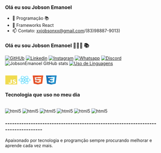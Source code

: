 ### Olá eu sou Jobson Emanoel


- 🔭 Programação 📚
- 🌱 Frameworks React
- 📫 Contato: xxjobsonxx@gmail.com/(83)98887-9013)


### Olá eu sou Jobson Emanoel 👨🏽‍💻 📚

[![GitHUb](https://img.shields.io/badge/GitHub-100000?style=for-the-badge&logo=github&logoColor=white)](https://github.com/JobsonEmanoel/JobsonEmanoel/edit/main/README.md)
[![Linkedin](https://img.shields.io/badge/LinkedIn-0077B5?style=for-the-badge&logo=linkedin&logoColor=white)](https://www.linkedin.com/in/jobson-sobreira-534887233/)
[![Instagram](https://img.shields.io/badge/Instagram-E4405F?style=for-the-badge&logo=instagram&logoColor=white)](https://www.instagram.com/jobson_sobreira/)
[![Whatsapp](https://img.shields.io/badge/WhatsApp-25D366?style=for-the-badge&logo=whatsapp&logoColor=white)](
https://wa.me/+5583988879013?text=Este%20%C3%A9%20meu%20numero
)
[![Discord](https://img.shields.io/badge/Discord-7289DA?style=for-the-badge&logo=discord&logoColor=white)]()
![JobsonEmanoel GitHub stats](https://github-readme-stats.vercel.app/api?username=JobsonEmanoel&show_icons=true&theme=merko)
[![Uso de Linguagens](https://github-readme-stats.vercel.app/api/top-langs/?username=JobsonEmanoel&layout=compact)](https://github.com/JobsonEmanoel?tab=repositories)

<div style="display: inline_block"><br>
  <img align="center" alt="Rafa-Js" height="30" width="40" src="https://raw.githubusercontent.com/devicons/devicon/master/icons/javascript/javascript-plain.svg">
  <img align="center" alt="Rafa-React" height="30" width="40" src="https://raw.githubusercontent.com/devicons/devicon/master/icons/react/react-original.svg">
  <img align="center" alt="Rafa-HTML" height="30" width="40" src="https://raw.githubusercontent.com/devicons/devicon/master/icons/html5/html5-original.svg">
  <img align="center" alt="Rafa-CSS" height="30" width="40" src="https://raw.githubusercontent.com/devicons/devicon/master/icons/css3/css3-original.svg">
  
</div>

### Tecnologia que uso no meu dia 

<div style="display: inline_block"><br/>
    <img align='center' alt='html5' src='https://img.shields.io/badge/HTML5-E34F26?style=for-the-badge&logo=html5&logoColor=white'/>
    <img align='center' alt='html5' src='https://img.shields.io/badge/JavaScript-F7DF1E?style=for-the-badge&logo=javascript&logoColor=black'/>
    <img align='center' alt='html5' src='https://img.shields.io/badge/CSS3-1572B6?style=for-the-badge&logo=css3&logoColor=white'/>
    <img align='center' alt='html5' src='https://img.shields.io/badge/React-20232A?style=for-the-badge&logo=react&logoColor=61DAFB'/>
    <img align='center' alt='html5' src='https://img.shields.io/badge/JavaScript-323330?style=for-the-badge&logo=javascript&logoColor=F7DF1E'/>
    <img align='center' alt='html5' src='https://img.shields.io/badge/Angular-DD0031?style=for-the-badge&logo=angular&logoColor=white'/>
</div>

### ---------------------------------------------------------------------------------

Apaixonado por tecnologia e programção sempre procurando melhorar e aprende cada vez mais.

